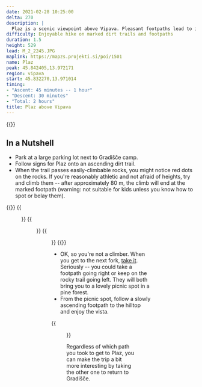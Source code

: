 ```yaml
---
date: 2021-02-28 10:25:00
delta: 270
description: |
  Plaz is a scenic viewpoint above Vipava. Pleasant footpaths lead to it from Vipava and Gradišče, making it a perfect destination of an afternoon family hike.
difficulty: Enjoyable hike on marked dirt trails and footpaths
duration: 1.5
height: 529
lead: M_2_2245.JPG
maplink: https://mapzs.projekti.si/poi/1501
name: Plaz
peak: 45.842405,13.972171
region: vipava
start: 45.832270,13.971014
timing:
- "Ascent: 45 minutes -- 1 hour"
- "Descent: 30 minutes"
- "Total: 2 hours"
title: Plaz above Vipava
---
```

{{<hike-details description="true">}}
## In a Nutshell

* Park at a large parking lot next to Gradišče camp.
* Follow signs for Plaz onto an ascending dirt trail.
* When the trail passes easily-climbable rocks, you might notice red dots on the rocks. If you're reasonably athletic and not afraid of heights, try and climb them -- after approximately 80 m, the climb will end at the marked footpath (warning: not suitable for kids unless you know how to spot or belay them).

{{<gallery>}}
{{<figure src="M_2_2247.JPG" caption="Start of the dirt trail">}}
{{<figure src="M_2_2248.JPG" caption="Climb these rocks">}}
{{<figure src="M_2_2250.JPG" caption="Marked footpath">}}
{{</gallery>}}

* OK, so you're not a climber. When you get to the next fork, [take it](https://quoteinvestigator.com/2013/07/25/fork-road/). Seriously -- you could take a footpath going right or keep on the rocky trail going left. They will both bring you to a lovely picnic spot in a pine forest.
* From the picnic spot, follow a slowly ascending footpath to the hilltop and enjoy the vista.

{{<figure src="M_2_2249.JPG" caption="View of Vipava valley">}}

Regardless of which path you took to get to Plaz, you can make the trip a bit more interesting by taking the other one to return to Gradišče.
